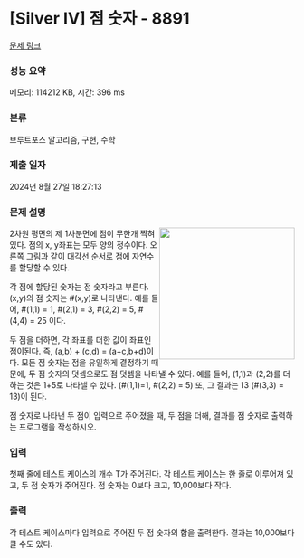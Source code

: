 # [Silver IV] 점 숫자 - 8891 

[문제 링크](https://www.acmicpc.net/problem/8891) 

### 성능 요약

메모리: 114212 KB, 시간: 396 ms

### 분류

브루트포스 알고리즘, 구현, 수학

### 제출 일자

2024년 8월 27일 18:27:13

### 문제 설명

<p><img alt="" src="https://www.acmicpc.net/upload/images/dnum(1).png" style="float:right; height:233px; width:239px">2차원 평면의 제 1사분면에 점이 무한개 찍혀있다. 점의 x, y좌표는 모두 양의 정수이다. 오른쪽 그림과 같이 대각선 순서로 점에 자연수를 할당할 수 있다.</p>

<p>각 점에 할당된 숫자는 점 숫자라고 부른다. (x,y)의 점 숫자는 #(x,y)로 나타낸다. 예를 들어, #(1,1) = 1, #(2,1) = 3, #(2,2) = 5, #(4,4) = 25 이다.</p>

<p>두 점을 더하면, 각 좌표를 더한 값이 좌표인 점이된다. 즉, (a,b) + (c,d) = (a+c,b+d)이다. 모든 점 숫자는 점을 유일하게 결정하기 때문에, 두 점 숫자의 덧셈으로도 점 덧셈을 나타낼 수 있다. 예를 들어, (1,1)과 (2,2)를 더하는 것은 1+5로 나타낼 수 있다. (#(1,1)=1, #(2,2) = 5) 또, 그 결과는 13 (#(3,3) = 13)이 된다.</p>

<p>점 숫자로 나타낸 두 점이 입력으로 주어졌을 때, 두 점을 더해, 결과를 점 숫자로 출력하는 프로그램을 작성하시오.</p>

### 입력 

 <p>첫째 줄에 테스트 케이스의 개수 T가 주어진다. 각 테스트 케이스는 한 줄로 이루어져 있고, 두 점 숫자가 주어진다. 점 숫자는 0보다 크고, 10,000보다 작다.</p>

### 출력 

 <p>각 테스트 케이스마다 입력으로 주어진 두 점 숫자의 합을 출력한다. 결과는 10,000보다 클 수도 있다. </p>

